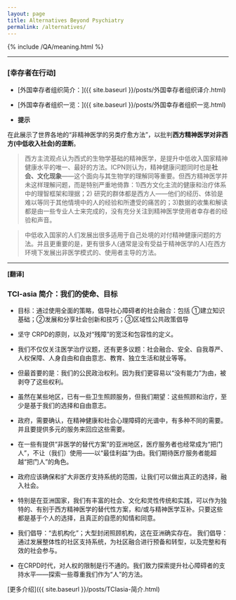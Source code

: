 ```yaml
---
layout: page
title: Alternatives Beyond Psychiatry
permalink: /alternatives/
---
```

{% include /QA/meaning.html %}
<hr>

### [幸存者在行动]

- [外国幸存者组织简介：]({{ site.baseurl }}/posts/外国幸存者组织译介.html)
- [外国幸存者组织一览：]({{ site.baseurl }}/posts/外国幸存者组织一览.html)  

- **提示**  

在此展示了世界各地的“非精神医学的另类疗愈方法”，以批判**西方精神医学对非西方(中低收入社会)的垄断**。

> 西方主流观点认为西式的生物学基础的精神医学，是提升中低收入国家精神健康水平的唯一、最好的方法。ICPN则认为，精神健康问题同时也是**社会、文化现象**——这个面向与其生物学的理解同等重要。但西方精神医学并未这样理解问题，而是特别严重地倚靠：1)西方文化主流的健康和治疗体系中的理智框架和理据；2) 研究的群体都是西方人——他们的经历、体验是难以等同于其他情境中的人的经验和所遭受的痛苦的；3)数据的收集和解读都是由一些专业人士来完成的，没有充分关注到精神医学使用者幸存者的经验和声音。

> 中低收入国家的人们发展出很多适用于自己处境的对付精神健康问题的方法。并且更重要的是，更有很多人(通常是没有受益于精神医学的人)在西方环境下发展出非医学模式的、使用者主导的方法。


<hr>

**[翻译]**  

### TCI-asia 简介：我们的使命、目标

	
- 目标：通过使用全面的策略，倡导社心障碍者的社会融合：包括 ①建立知识基础；②发展和分享社会创新和技巧；③区域性公共政策倡导

- 坚守 CRPD的原则，以及对“残障”的宽泛和包容性的定义。

- 我们不仅仅关注医学治疗议题，还有更多议题：社会融合、安全、自我尊严、人权保障、人身自由和自由意志、教育、独立生活和就业等等。

- 但最首要的是：我们的公民政治权利。因为我们更容易以“没有能力”为由，被剥夺了这些权利。

- 虽然在某些地区，已有一些卫生照顾服务，但我们期望：这些照顾和治疗，至少是基于我们的选择和自由意志。

- 政府，需要确认，在精神健康和社会心理障碍的光谱中，有多种不同的需要。并且要提供多元的服务来回应这些需要。

- 在一些有提供“非医学的替代方案”的亚洲地区，医疗服务者也经常成为“把门人”，不让（我们）使用——以“最佳利益”为由。我们期待医疗服务者能超越“把门人”的角色。

- 政府应该确保和扩大非医疗支持系统的范围，让我们可以做出真正的选择，融入社会。

- 特别是在亚洲国家，我们有丰富的社会、文化和灵性传统和实践，可以作为独特的、有别于西方精神医学的替代性方案，和/或与精神医学互补。只要这些都是基于个人的选择，且真正的自愿的知情和同意。

- 我们倡导：“去机构化”；大型封闭照顾机构，这在亚洲确实存在。 我们倡导：通过发展整体性的社区支持系统，为社区融合进行预备和转型，以及完整和有效的社会参与。

- 在CRPD时代，对人权的限制是行不通的。我们致力探索提升社心障碍者的支持水平——探索一些尊重我们作为“人”的方法。


[更多介绍]({{ site.baseurl }}/posts/TCIasia-简介.html)
